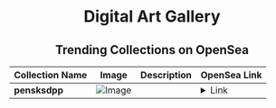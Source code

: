 <div align="center">

# Digital Art Gallery

## Trending Collections on OpenSea

| Collection Name                       | Image                                                                                     | Description                       | OpenSea Link                                                                                          |
|---------------------------------------|-------------------------------------------------------------------------------------------|-----------------------------------|--------------------------------------------------------------------------------------------------------|
| **pensksdpp** | ![Image](https://i.seadn.io/s/raw/files/de6ee31b842a9c4a592cf14d7153bd40.png?w=500&auto=format?w=200&auto=format) |  | <details><summary>Link</summary>[pensksdpp](https://opensea.io/collection/pensksdpp)</details> |

</div>